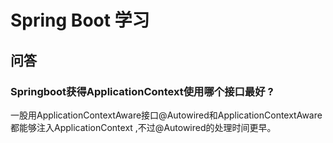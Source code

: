# Spring Boot 学习



## 问答

### Springboot获得ApplicationContext使用哪个接口最好 ?

一股用ApplicationContextAware接口@Autowired和ApplicationContextAware都能够注入ApplicationContext ,不过@Autowired的处理时间更早。